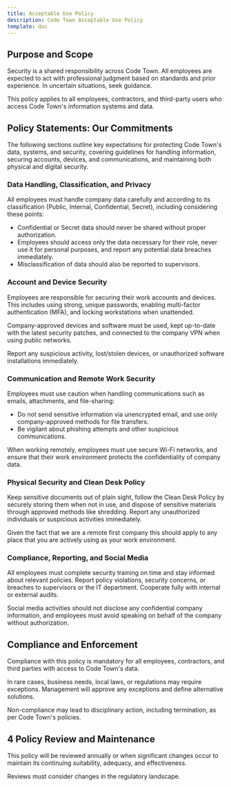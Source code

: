 ```yaml
---
title: Acceptable Use Policy
description: Code Town Acceptable Use Policy
template: doc
---
```


## Purpose and Scope

Security is a shared responsibility across Code Town. All employees are expected
to act with professional judgment based on standards and prior experience. In
uncertain situations, seek guidance.

This policy applies to all employees, contractors, and third-party users who
access Code Town's information systems and data.

## Policy Statements: Our Commitments

The following sections outline key expectations for protecting Code Town's data,
systems, and security, covering guidelines for handling information, securing
accounts, devices, and communications, and maintaining both physical and digital
security.

### Data Handling, Classification, and Privacy

All employees must handle company data carefully and according to its
classification (Public, Internal, Confidential, Secret), including considering
these points:

- Confidential or Secret data should never be shared without proper
  authorization.
- Employees should access only the data necessary for their role, never use it
  for personal purposes, and report any potential data breaches immediately.
- Misclassification of data should also be reported to supervisors.

### Account and Device Security

Employees are responsible for securing their work accounts and devices. This
includes using strong, unique passwords, enabling multi-factor authentication
(MFA), and locking workstations when unattended.

Company-approved devices and software must be used, kept up-to-date with the
latest security patches, and connected to the company VPN when using public
networks.

Report any suspicious activity, lost/stolen devices, or unauthorized software
installations immediately.

### Communication and Remote Work Security

Employees must use caution when handling communications such as emails,
attachments, and file-sharing:

- Do not send sensitive information via unencrypted email, and use only
  company-approved methods for file transfers.
- Be vigilant about phishing attempts and other suspicious communications.

When working remotely, employees must use secure Wi-Fi networks, and ensure that
their work environment protects the confidentiality of company data.

### Physical Security and Clean Desk Policy

Keep sensitive documents out of plain sight, follow the Clean Desk Policy by
securely storing them when not in use, and dispose of sensitive materials
through approved methods like shredding. Report any unauthorized individuals or
suspicious activities immediately.

Given the fact that we are a remote first company this should apply to any place
that you are actively using as your work environment.

### Compliance, Reporting, and Social Media

All employees must complete security training on time and stay informed about
relevant policies. Report policy violations, security concerns, or breaches to
supervisors or the IT department. Cooperate fully with internal or external
audits.

Social media activities should not disclose any confidential company
information, and employees must avoid speaking on behalf of the company without
authorization.

## Compliance and Enforcement

Compliance with this policy is mandatory for all employees, contractors, and
third parties with access to Code Town's data.

In rare cases, business needs, local laws, or regulations may require
exceptions. Management will approve any exceptions and define alternative
solutions.

Non-compliance may lead to disciplinary action, including termination, as per
Code Town's policies.

## 4 Policy Review and Maintenance

This policy will be reviewed annually or when significant changes occur to
maintain its continuing suitability, adequacy, and effectiveness.

Reviews must consider changes in the regulatory landscape.
